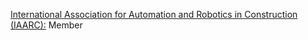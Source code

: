  [International Association for Automation and Robotics in Construction (IAARC):](http://www.iaarc.org/) Member